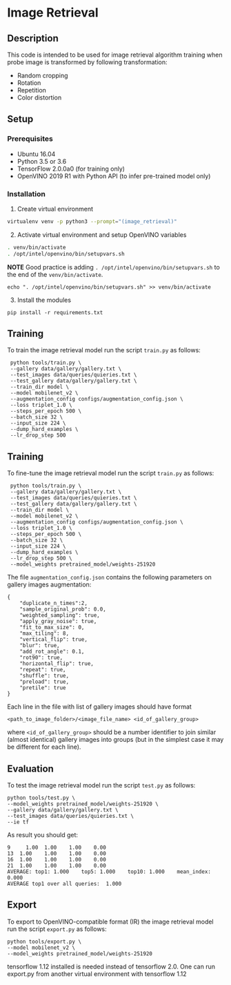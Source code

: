 # Image Retrieval

## Description

This code is intended to be used for image retrieval algorithm training when probe image is transformed by following transformation:
* Random cropping
* Rotation
* Repetition
* Color distortion

## Setup

### Prerequisites

* Ubuntu 16.04
* Python 3.5 or 3.6
* TensorFlow 2.0.0a0 (for training only)
* OpenVINO 2019 R1 with Python API (to infer pre-trained model only)

### Installation

1. Create virtual environment
```bash
virtualenv venv -p python3 --prompt="(image_retrieval)"
```

2. Activate virtual environment and setup OpenVINO variables
```bash
. venv/bin/activate
. /opt/intel/openvino/bin/setupvars.sh
```
**NOTE** Good practice is adding `. /opt/intel/openvino/bin/setupvars.sh` to the end of the `venv/bin/activate`.
```
echo ". /opt/intel/openvino/bin/setupvars.sh" >> venv/bin/activate
```

3. Install the modules

```
pip install -r requirements.txt
```

## Training

To train the image retrieval model run the script `train.py` as follows:
```
 python tools/train.py \
 --gallery data/gallery/gallery.txt \
 --test_images data/queries/quieries.txt \
 --test_gallery data/gallery/gallery.txt \
 --train_dir model \
 --model mobilenet_v2 \
 --augmentation_config configs/augmentation_config.json \
 --loss triplet_1.0 \
 --steps_per_epoch 500 \
 --batch_size 32 \
 --input_size 224 \
 --dump_hard_examples \
 --lr_drop_step 500

```

## Training

To fine-tune the image retrieval model run the script `train.py` as follows:
```
 python tools/train.py \
 --gallery data/gallery/gallery.txt \
 --test_images data/queries/quieries.txt \
 --test_gallery data/gallery/gallery.txt \
 --train_dir model \
 --model mobilenet_v2 \
 --augmentation_config configs/augmentation_config.json \
 --loss triplet_1.0 \
 --steps_per_epoch 500 \
 --batch_size 32 \
 --input_size 224 \
 --dump_hard_examples \
 --lr_drop_step 500 \
 --model_weights pretrained_model/weights-251920

```

The file `augmentation_config.json` contains the following parameters on gallery images augmentation:
```
{
	"duplicate_n_times":2,
	"sample_original_prob": 0.0,
	"weighted_sampling": true,
	"apply_gray_noise": true,
	"fit_to_max_size": 0,
	"max_tiling": 8,
	"vertical_flip": true,
	"blur": true,
	"add_rot_angle": 0.1,
	"rot90": true,
	"horizontal_flip": true,
	"repeat": true,
	"shuffle": true,
	"preload": true,
	"pretile": true
}

```

Each line in the file with list of gallery images should have format
```
<path_to_image_folder>/<image_file_name> <id_of_gallery_group>
```
where `<id_of_gallery_group>` should be a number identifier to join similar (almost identical) gallery images
into groups (but in the simplest case it may be different for each line).

## Evaluation

To test the image retrieval model run the script `test.py` as follows:
```
python tools/test.py \
--model_weights pretrained_model/weights-251920 \
--gallery data/gallery/gallery.txt \
--test_images data/queries/quieries.txt \
--ie tf
```

As result you should get:
```
9	  1.00	1.00	1.00	0.00
13	1.00	1.00	1.00	0.00
16	1.00	1.00	1.00	0.00
21	1.00	1.00	1.00	0.00
AVERAGE: top1: 1.000    top5: 1.000    top10: 1.000    mean_index: 0.000
AVERAGE top1 over all queries:  1.000
```

## Export
To export to OpenVINO-compatible format (IR) the image retrieval model run the script `export.py` as follows:

```
python tools/export.py \
--model mobilenet_v2 \
--model_weights pretrained_model/weights-251920
```

tensorflow 1.12 installed is needed instead of tensorflow 2.0. One can run export.py from another virtual environment with tensorflow 1.12
